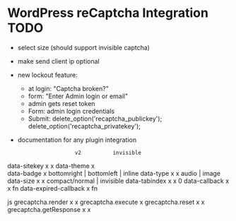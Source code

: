 WordPress reCaptcha Integration TODO
====================================

- select size (should support invisible captcha)
- make send client ip optional
- new lockout feature:
	- at login: "Captcha broken?"
	- form: "Enter Admin login or email"
	- admin gets reset token
	- Form: admin login credentials
	- Submit: delete_option('recaptcha_publickey'); delete_option('recaptcha_privatekey');
- documentation for any plugin integration

						v2			invisible
data-sitekey			x			x
data-theme				x			
data-badge							x				bottomright | bottomleft | inline
data-type				x			x				audio | image
data-size				x			x				compact/normal | invisible
data-tabindex			x			x				0
data-callback			x			x				fn
data-expired-callback	x							fn


js
grecaptcha.render		x			x
grecaptcha.execute					x
grecaptcha.reset		x			x
grecaptcha.getResponse	x			x
